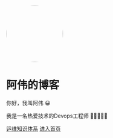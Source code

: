 <img width="150px" style="border-radius: 50%" src="image/avatar.jpg" alt="">

**<h1>阿伟的博客</h1>**

你好，我叫阿伟 😀

我是一名热爱技术的Devops工程师 👨‍💻😀😀😀

[运维知识体系](README.md)
[进入首页](README.md)

